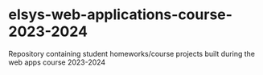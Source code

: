 # elsys-web-applications-course-2023-2024

Repository containing student homeworks/course projects built during the web apps course 2023-2024
